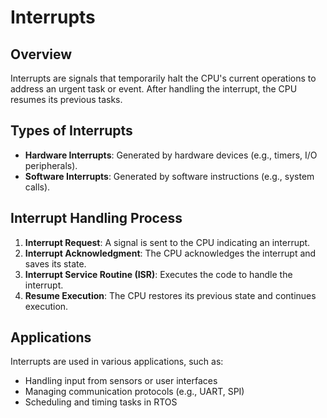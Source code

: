 # Interrupts

## Overview
Interrupts are signals that temporarily halt the CPU's current operations to address an urgent task or event. After handling the interrupt, the CPU resumes its previous tasks.

## Types of Interrupts
- **Hardware Interrupts**: Generated by hardware devices (e.g., timers, I/O peripherals).
- **Software Interrupts**: Generated by software instructions (e.g., system calls).

## Interrupt Handling Process
1. **Interrupt Request**: A signal is sent to the CPU indicating an interrupt.
2. **Interrupt Acknowledgment**: The CPU acknowledges the interrupt and saves its state.
3. **Interrupt Service Routine (ISR)**: Executes the code to handle the interrupt.
4. **Resume Execution**: The CPU restores its previous state and continues execution.

## Applications
Interrupts are used in various applications, such as:
- Handling input from sensors or user interfaces
- Managing communication protocols (e.g., UART, SPI)
- Scheduling and timing tasks in RTOS

